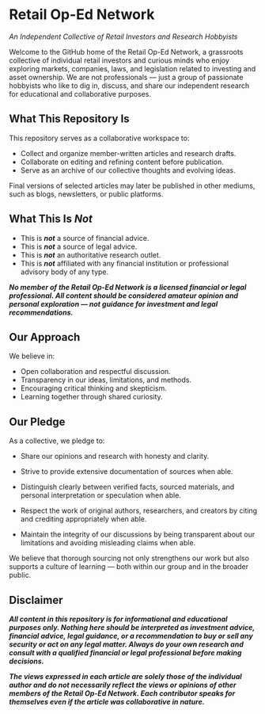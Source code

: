 # Retail Op-Ed Network

*An Independent Collective of Retail Investors and Research Hobbyists*

Welcome to the GitHub home of the Retail Op-Ed Network, a grassroots collective of individual retail investors and curious minds who enjoy exploring markets, companies, laws, and legislation related to investing and asset ownership. We are not professionals — just a group of passionate hobbyists who like to dig in, discuss, and share our independent research for educational and collaborative purposes.

## What This Repository Is

This repository serves as a collaborative workspace to:

- Collect and organize member-written articles and research drafts.
-	Collaborate on editing and refining content before publication.
-	Serve as an archive of our collective thoughts and evolving ideas.

Final versions of selected articles may later be published in other mediums, such as blogs, newsletters, or public platforms.

## What This Is ***Not***

-	This is ***not*** a source of financial advice.
-	This is ***not*** a source of legal advice.
-	This is ***not*** an authoritative research outlet.
-	This is ***not*** affiliated with any financial institution or professional advisory body of any type.

***No member of the Retail Op-Ed Network is a licensed financial or legal professional. All content should be considered amateur opinion and personal exploration — not guidance for investment and legal recommendations.***

## Our Approach

We believe in:

-	Open collaboration and respectful discussion.
-	Transparency in our ideas, limitations, and methods.
-	Encouraging critical thinking and skepticism.
-	Learning together through shared curiosity.

## Our Pledge

As a collective, we pledge to:

- Share our opinions and research with honesty and clarity.

- Strive to provide extensive documentation of sources when able.

- Distinguish clearly between verified facts, sourced materials, and personal interpretation or speculation when able.

- Respect the work of original authors, researchers, and creators by citing and crediting appropriately when able.

- Maintain the integrity of our discussions by being transparent about our limitations and avoiding misleading claims when able.

We believe that thorough sourcing not only strengthens our work but also supports a culture of learning — both within our group and in the broader public.

## Disclaimer

***All content in this repository is for informational and educational purposes only. Nothing here should be interpreted as investment advice, financial advice, legal guidance, or a recommendation to buy or sell any security or act on any legal matter. Always do your own research and consult with a qualified financial or legal professional before making decisions.***

***The views expressed in each article are solely those of the individual author and do not necessarily reflect the views or opinions of other members of the Retail Op-Ed Network. Each contributor speaks for themselves even if the article was collaborative in nature.***
